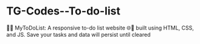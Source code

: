 # TG-Codes--To-do-list
📝✅ MyToDoList: A responsive to-do list website 🌐📱 built using HTML, CSS, and JS. Save your tasks and data will persist until cleared 
